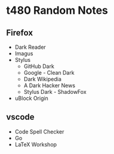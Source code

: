 # t480 Random Notes

## Firefox

* Dark Reader
* Imagus
* Stylus
    * GitHub Dark
    * Google - Clean Dark
    * Dark Wikipedia
    * A Dark Hacker News
    * Stylus Dark - ShadowFox
* uBlock Origin

## vscode

* Code Spell Checker
* Go
* LaTeX Workshop


